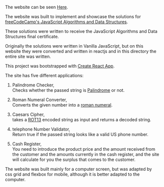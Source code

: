 The website can be seen [Here](https://yitzhak-bloy.github.io/freeCodeCamp-JavaScript-Algorithms/).

The website was built to implement and showcase the solutions for [freeCodeCamp's JavaScript Algorithms and Data Structures](https://learn.freecodecamp.org/javascript-algorithms-and-data-structures/javascript-algorithms-and-data-structures-projects).

These solutions were written to receive the JavaScript Algorithms and Data Structures final certificate.

Originally the solutions were written in Vanilla JavaScript, but on this website they were converted and written in reactjs and in this directory the entire site was written.

This project was bootstrapped with [Create React App](https://github.com/facebook/create-react-app).

The site has five different applications:

1. Palindrome Checker,<br>
Checks whether the passed string is [Palindrome](https://en.wikipedia.org/wiki/Palindrome) or not.

2. Roman Numeral Converter,<br>
Converts the given number into a [roman numeral](https://en.wikipedia.org/wiki/Roman_numerals).

3. Caesars Cipher,<br>
takes a [ROT13](https://en.wikipedia.org/wiki/ROT13) encoded string as input and returns a decoded string.

4. telephone Number Validator,<br>
Return true if the passed string looks like a valid US phone number.

5. Cash Register,<br>
You need to introduce the product price and the amount received from the customer and the amounts currently in the cash register, and the site will calculate for you the surplus that comes to the customer.

The website was built mainly for a computer screen, but was adapted by css grid and flexbox for mobile, although it is better adapted to the computer.
